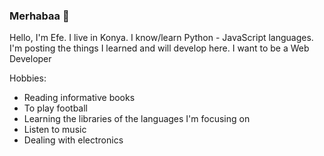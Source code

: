 ### Merhabaa 👋

Hello, I'm Efe. I live in Konya. I know/learn Python - JavaScript languages.
I'm posting the things I learned and will develop here. I want to be a Web Developer

Hobbies:
   - Reading informative books
   - To play football
   - Learning the libraries of the languages I'm focusing on
   - Listen to music
   - Dealing with electronics
